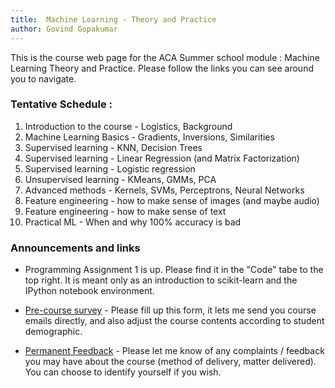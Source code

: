 ```yaml
---
title:	Machine Learning - Theory and Practice
author: Govind Gopakumar
---
```


This is the course web page for the ACA Summer school module : Machine Learning
Theory and Practice. Please follow the links you can see around you to navigate.


### Tentative Schedule  : 

1. Introduction to the course - Logistics, Background
2. Machine Learning Basics - Gradients, Inversions, Similarities
3. Supervised learning - KNN, Decision Trees
4. Supervised learning - Linear Regression (and Matrix Factorization)
5. Supervised learning - Logistic regression
6. Unsupervised learning - KMeans, GMMs, PCA
7. Advanced methods - Kernels, SVMs, Perceptrons, Neural Networks
8. Feature engineering - how to make sense of images (and maybe audio)
9. Feature engineering - how to make sense of text
10. Practical ML - When and why 100% accuracy is bad

### Announcements and links

- Programming Assignment 1 is up. Please find it in the "Code" tabe to the top right. It is
 meant only as an introduction to scikit-learn and the IPython notebook environment. 
- [Pre-course survey](http://www.goo.gl/2hZlzo) - Please fill up this form, it lets me send
you course emails directly, and also adjust the course contents according to 
student demographic.

- [Permanent Feedback](http://www.goo.gl/6o9sC8) - Please let me know of any complaints / feedback you may
have about the course (method of delivery, matter delivered). You can choose to
identify yourself if you wish.
